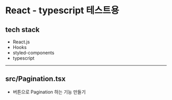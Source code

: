 # React - typescript 테스트용

## tech stack
- React.js
- Hooks
- styled-components
- typescript

---

## src/Pagination.tsx
- 버튼으로 Pagination 하는 기능 만들기
